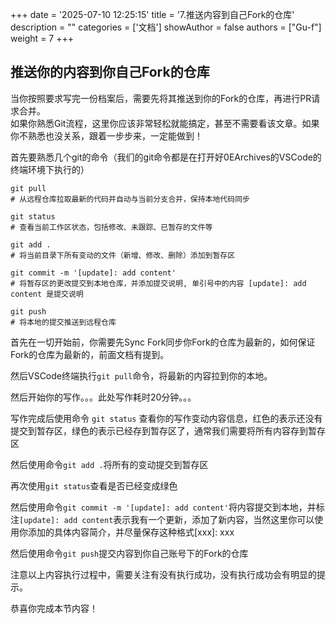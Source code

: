 +++
date = '2025-07-10 12:25:15'
title = '7.推送内容到自己Fork的仓库'
description = ""
categories = ['文档']
showAuthor = false
authors = ["Gu-f"]
weight = 7
+++

## 推送你的内容到你自己Fork的仓库
当你按照要求写完一份档案后，需要先将其推送到你的Fork的仓库，再进行PR请求合并。  
如果你熟悉Git流程，这里你应该非常轻松就能搞定，甚至不需要看该文章。如果你不熟悉也没关系，跟着一步步来，一定能做到！  

首先要熟悉几个git的命令（我们的git命令都是在打开好0EArchives的VSCode的终端环境下执行的）  
```text
git pull
# 从远程仓库拉取最新的代码并自动与当前分支合并，保持本地代码同步

git status
# 查看当前工作区状态，包括修改、未跟踪、已暂存的文件等

git add .
# 将当前目录下所有变动的文件（新增、修改、删除）添加到暂存区

git commit -m '[update]: add content'
# 将暂存区的更改提交到本地仓库，并添加提交说明, 单引号中的内容 [update]: add content 是提交说明

git push
# 将本地的提交推送到远程仓库
```  

首先在一切开始前，你需要先Sync Fork同步你Fork的仓库为最新的，如何保证Fork的仓库为最新的，前面文档有提到。  

然后VSCode终端执行`git pull`命令，将最新的内容拉到你的本地。  

然后开始你的写作。。。此处写作耗时20分钟。。。  

写作完成后使用命令 `git status` 查看你的写作变动内容信息，红色的表示还没有提交到暂存区，绿色的表示已经存到暂存区了，通常我们需要将所有内容存到暂存区  

然后使用命令`git add .`将所有的变动提交到暂存区  

再次使用`git status`查看是否已经变成绿色  

然后使用命令`git commit -m '[update]: add content'`将内容提交到本地，并标注`[update]: add content`表示我有一个更新，添加了新内容，当然这里你可以使用你添加的具体内容简介，并尽量保存这种格式[xxx]: xxx  

然后使用命令`git push`提交内容到你自己账号下的Fork的仓库  

注意以上内容执行过程中，需要关注有没有执行成功，没有执行成功会有明显的提示。  

恭喜你完成本节内容！    








